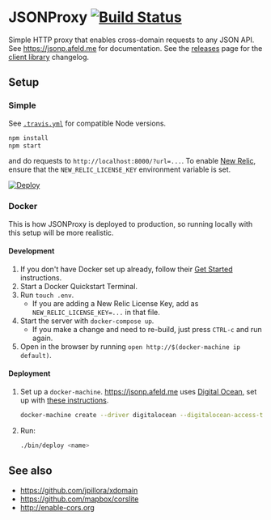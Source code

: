 # JSONProxy [![Build Status](https://travis-ci.org/afeld/jsonp.png?branch=master)](https://travis-ci.org/afeld/jsonp)

Simple HTTP proxy that enables cross-domain requests to any JSON API. See https://jsonp.afeld.me for documentation. See the [releases](https://github.com/afeld/jsonp/releases) page for the [client library](jsonp.js) changelog.

## Setup

### Simple

See [`.travis.yml`](.travis.yml) for compatible Node versions.

```bash
npm install
npm start
```

and do requests to `http://localhost:8000/?url=...`. To enable [New Relic](https://newrelic.com/), ensure that the `NEW_RELIC_LICENSE_KEY` environment variable is set.

[![Deploy](https://www.herokucdn.com/deploy/button.svg)](https://heroku.com/deploy)

### Docker

This is how JSONProxy is deployed to production, so running locally with this setup will be more realistic.

#### Development

1. If you don't have Docker set up already, follow their [Get Started](https://www.docker.com/) instructions.
1. Start a Docker Quickstart Terminal.
1. Run `touch .env`.
    * If you are adding a New Relic License Key, add as `NEW_RELIC_LICENSE_KEY=...` in that file.
1. Start the server with `docker-compose up`.
    * If you make a change and need to re-build, just press `CTRL-c` and run again.
1. Open in the browser by running `open http://$(docker-machine ip default)`.

#### Deployment

1. Set up a `docker-machine`. https://jsonp.afeld.me uses [Digital Ocean](https://www.digitalocean.com/), set up with [these instructions](https://docs.docker.com/machine/get-started-cloud/#digital-ocean-example).

    ```bash
    docker-machine create --driver digitalocean --digitalocean-access-token <token> --engine-opt log-opt="max-size=50m" --engine-opt log-opt="max-file=100" <name>
    ```

1. Run:

    ```bash
    ./bin/deploy <name>
    ```

## See also

* https://github.com/jpillora/xdomain
* https://github.com/mapbox/corslite
* http://enable-cors.org
